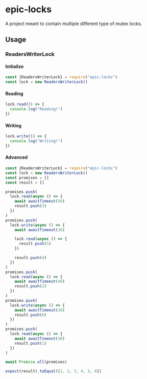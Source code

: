 # epic-locks

A project meant to contain multiple different type of mutex locks.

## Usage

### ReadersWriterLock

#### Initialize
```js
const {ReadersWriterLock} = require("epic-locks")
const lock = new ReadersWriterLock()
```

#### Reading
```js
lock.read(() => {
  console.log("Reading!")
})
```

#### Writing
```js
lock.write(() => {
  console.log("Writing!")
})
```

#### Advanced
```js
const {ReadersWriterLock} = require("epic-locks")
const lock = new ReadersWriterLock()
const promises = []
const result = []

promises.push(
  lock.read(async () => {
    await awaitTimeout(50)
    result.push(3)
  })
)
promises.push(
  lock.write(async () => {
    await awaitTimeout(10)

    lock.read(async () => {
      result.push(5)
    })

    result.push(4)
  })
)
promises.push(
  lock.read(async () => {
    await awaitTimeout(40)
    result.push(2)
  })
)
promises.push(
  lock.write(async () => {
    await awaitTimeout(20)
    result.push(6)
  })
)
promises.push(
  lock.read(async () => {
    await awaitTimeout(30)
    result.push(1)
  })
)

await Promise.all(promises)

expect(result).toEqual([1, 2, 3, 4, 5, 6])
```
